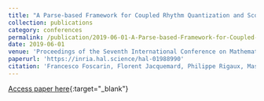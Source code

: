 ```yaml
---
title: "A Parse-based Framework for Coupled Rhythm Quantization and Score Structuring"
collection: publications
category: conferences
permalink: /publication/2019-06-01-A-Parse-based-Framework-for-Coupled-Rhythm-Quantization-and-Score-Structuring
date: 2019-06-01
venue: 'Proceedings of the Seventh International Conference on Mathematics and Computation in Music (MCM)'
paperurl: 'https://inria.hal.science/hal-01988990'
citation: 'Francesco Foscarin, Florent Jacquemard, Philippe Rigaux, Masahiko Sakai, &quot;A Parse-based Framework for Coupled Rhythm Quantization and Score Structuring&quot; In the proceedings of the Seventh International Conference on Mathematics and Computation in Music (MCM), 2019.'
---
```

[Access paper here](https://doi.org/10.1007/978-3-030-21392-3_20){:target="_blank"}
